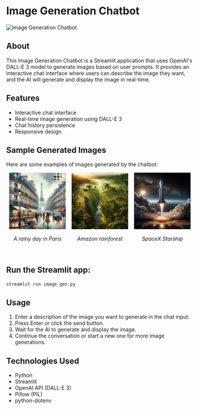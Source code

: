 # Image Generation Chatbot

![Image Generation Chatbot](Images/chatbot_interface.png)

## About

This Image Generation Chatbot is a Streamlit application that uses OpenAI's DALL-E 3 model to generate images based on user prompts. It provides an interactive chat interface where users can describe the image they want, and the AI will generate and display the image in real-time.

## Features

- Interactive chat interface
- Real-time image generation using DALL-E 3
- Chat history persistence
- Responsive design

## Sample Generated Images

Here are some examples of images generated by the chatbot:

<div style="display: flex; justify-content: space-around; flex-wrap: wrap;">
  <div style="width: 30%; text-align: center; margin-bottom: 20px;">
    <img src="Images/raining_paris.jpg" alt="Rainy Day in Paris" width="100%">
    <p><em>A rainy day in Paris</em></p>
  </div>
  <div style="width: 30%; text-align: center; margin-bottom: 20px;">
    <img src="Images/amazon_rainforest.jpg" alt="Amazon Rainforest" width="100%">
    <p><em> Amazon rainforest</em></p>
  </div>
  <div style="width: 30%; text-align: center; margin-bottom: 20px;">
    <img src="Images/spacex_starship.jpg" alt="SpaceX Starship" width="100%">
    <p><em>SpaceX Starship</em></p>
  </div>
</div>


## Run the Streamlit app:
   ```
   streamlit run image_gen.py
   ```

## Usage

1. Enter a description of the image you want to generate in the chat input.
2. Press Enter or click the send button.
3. Wait for the AI to generate and display the image.
4. Continue the conversation or start a new one for more image generations.

## Technologies Used

- Python
- Streamlit
- OpenAI API (DALL-E 3)
- Pillow (PIL)
- python-dotenv

